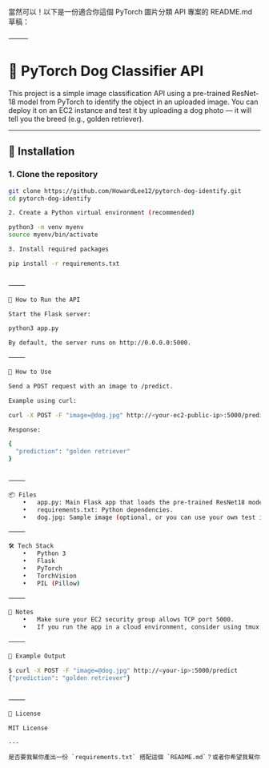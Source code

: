 當然可以！以下是一份適合你這個 PyTorch 圖片分類 API 專案的 README.md 草稿：

⸻


# 🐶 PyTorch Dog Classifier API

This project is a simple image classification API using a pre-trained ResNet-18 model from PyTorch to identify the object in an uploaded image. You can deploy it on an EC2 instance and test it by uploading a dog photo — it will tell you the breed (e.g., golden retriever).

---

## 🔧 Installation

### 1. Clone the repository

```bash
git clone https://github.com/HowardLee12/pytorch-dog-identify.git
cd pytorch-dog-identify

2. Create a Python virtual environment (recommended)

python3 -m venv myenv
source myenv/bin/activate

3. Install required packages

pip install -r requirements.txt


⸻

🚀 How to Run the API

Start the Flask server:

python3 app.py

By default, the server runs on http://0.0.0.0:5000.

⸻

🧪 How to Use

Send a POST request with an image to /predict.

Example using curl:

curl -X POST -F "image=@dog.jpg" http://<your-ec2-public-ip>:5000/predict

Response:

{
  "prediction": "golden retriever"
}


⸻

📦 Files
	•	app.py: Main Flask app that loads the pre-trained ResNet18 model and handles prediction.
	•	requirements.txt: Python dependencies.
	•	dog.jpg: Sample image (optional, or you can use your own test images).

⸻

🛠 Tech Stack
	•	Python 3
	•	Flask
	•	PyTorch
	•	TorchVision
	•	PIL (Pillow)

⸻

📌 Notes
	•	Make sure your EC2 security group allows TCP port 5000.
	•	If you run the app in a cloud environment, consider using tmux, screen, or nohup to keep it running in the background.

⸻

🐾 Example Output

$ curl -X POST -F "image=@dog.jpg" http://<your-ip>:5000/predict
{"prediction": "golden retriever"}


⸻

📜 License

MIT License

---

是否要我幫你產出一份 `requirements.txt` 搭配這個 `README.md`？或者你希望我幫你補上部署到 Docker 的教學？
